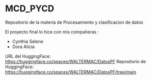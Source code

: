 # MCD_PYCD
Repositorio de la materia de Procesamiento y clasificacion de datos

El proyecto final lo hice con mis compañeras : 
- Cynthia Selene
- Dora Alicia

URL del HuggingFace: https://huggingface.co/spaces/WALTERMAC/DatosPF
Repositorio de HuggingFace: https://huggingface.co/spaces/WALTERMAC/DatosPF/tree/main